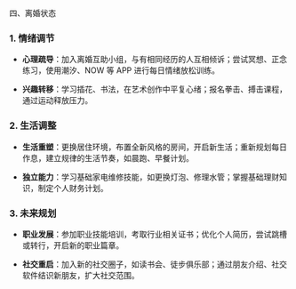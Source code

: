 四、离婚状态



### 1. 情绪调节&#xA;



*   **心理疏导**：加入离婚互助小组，与有相同经历的人互相倾诉；尝试冥想、正念练习，使用潮汐、NOW 等 APP 进行每日情绪放松训练。


*   **兴趣转移**：学习插花、书法，在艺术创作中平复心绪；报名拳击、搏击课程，通过运动释放压力。


### 2. 生活调整&#xA;



*   **生活重塑**：更换居住环境，布置全新风格的房间，开启新生活；重新规划每日作息，建立规律的生活节奏，如晨跑、早餐计划。


*   **独立能力**：学习基础家电维修技能，如更换灯泡、修理水管；掌握基础理财知识，制定个人财务计划。


### 3. 未来规划&#xA;



*   **职业发展**：参加职业技能培训，考取行业相关证书；优化个人简历，尝试跳槽或转行，开启新的职业篇章。


*   **社交重启**：加入新的社交圈子，如读书会、徒步俱乐部；通过朋友介绍、社交软件结识新朋友，扩大社交范围。